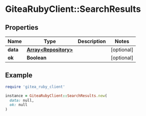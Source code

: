 # GiteaRubyClient::SearchResults

## Properties

| Name | Type | Description | Notes |
| ---- | ---- | ----------- | ----- |
| **data** | [**Array&lt;Repository&gt;**](Repository.md) |  | [optional] |
| **ok** | **Boolean** |  | [optional] |

## Example

```ruby
require 'gitea_ruby_client'

instance = GiteaRubyClient::SearchResults.new(
  data: null,
  ok: null
)
```

